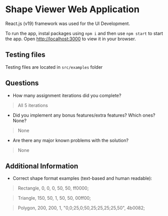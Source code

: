 # Shape Viewer Web Application

React.js (v19) framework was used for the UI Development.

To run the app, instal packages using `npm i` and then use `npm start` to start the app. Open [http://localhost:3000](http://localhost:3000) to view it in your browser.

## Testing files

Testing files are located in `src/examples` folder

## Questions

- How many assignment iterations did you complete?
> All 5 iterations

- Did you implement any bonus features/extra features? Which ones? None?
> None

- Are there any major known problems with the solution?
> None

## Additional Information

- Correct shape format examples (text-based and human readable):
> Rectangle, 0, 0, 0, 50, 50, ff0000;

> Triangle, 150, 50, 1, 50, 50, 00ff00;

> Polygon, 200, 200, 1, "0,0;25,0;50,25;25,25;25,50", 4b0082;